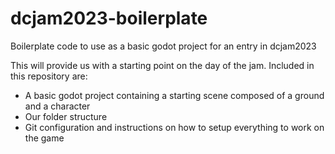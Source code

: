# dcjam2023-boilerplate
Boilerplate code to use as a basic godot project for an entry in dcjam2023

This will provide us with a starting point on the day of the jam. Included in this repository are:
- A basic godot project containing a starting scene composed of a ground and a character
- Our folder structure
- Git configuration and instructions on how to setup everything to work on the game
